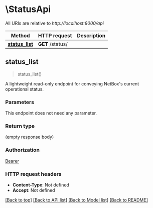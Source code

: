 # \StatusApi

All URIs are relative to *http://localhost:8000/api*

Method | HTTP request | Description
------------- | ------------- | -------------
[**status_list**](StatusApi.md#status_list) | **GET** /status/ | 



## status_list

> status_list()


A lightweight read-only endpoint for conveying NetBox's current operational status.

### Parameters

This endpoint does not need any parameter.

### Return type

 (empty response body)

### Authorization

[Bearer](../README.md#Bearer)

### HTTP request headers

- **Content-Type**: Not defined
- **Accept**: Not defined

[[Back to top]](#) [[Back to API list]](../README.md#documentation-for-api-endpoints) [[Back to Model list]](../README.md#documentation-for-models) [[Back to README]](../README.md)

